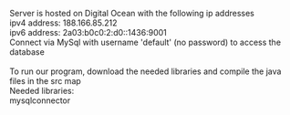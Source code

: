 Server is hosted on Digital Ocean with the following ip addresses <br />
ipv4 address: 188.166.85.212 <br />
ipv6 address: 2a03:b0c0:2:d0::1436:9001 <br />
Connect via MySql with username 'default' (no password) to access the database <br />
<br />
To run our program, download the needed libraries and compile the java files in the src map <br />
Needed libraries: <br />
    mysqlconnector <br />
